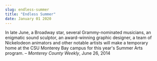 ```yaml
---
slug: endless-summer
title: "Endless Summer"
date: January 01 2020
---
```


<p>In late June, a Broadway star, several Grammy-nominated musicians, an enigmatic sound sculptor, an award-winning graphic designer, a team of Nickelodeon animators and other notable artists will make a temporary home at the CSU Monterey Bay campus for this year's Summer Arts program. – <em>Monterey County Weekly</em>, June 26, 2014
</p>
